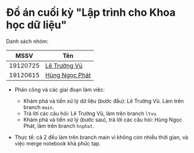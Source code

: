 # Đồ án cuối kỳ "Lập trình cho Khoa học dữ liệu"

Danh sách nhóm:

| MSSV | Tên |
| - | - |
| 19120725 | [Lê Trường Vũ](https://github.com/LeTruongVu2k1) |
| 19120615 | [Hùng Ngọc Phát](https://github.com/hungngocphat01) |

- Phân công và các giai đoạn làm việc:
  - Khám phá và tiền xử lý dữ liệu (bước đầu): Lê Trường Vũ. Làm trên branch `main`.
  - Trả lời các câu hỏi: Lê Trường Vũ, làm trên branch `ltvu`.
  - Khám phá và tiền xử lý (bước sau), trả lời các câu hỏi: Hùng Ngọc Phát, làm trên branch `hnphat`.

- Thực tế: cả 2 đều làm trên branch main vì không còn nhiều thời gian, và việc merge notebook khá phức tạp.
